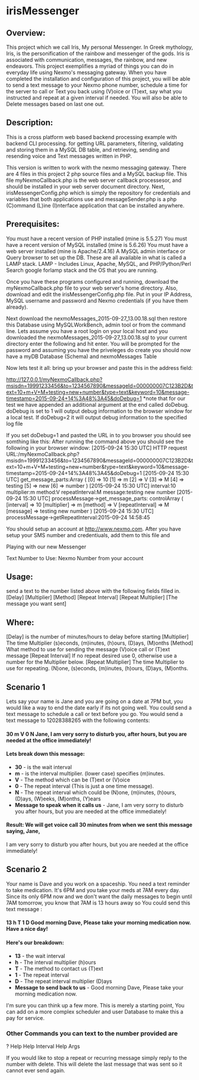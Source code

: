 # irisMessenger
## Overview:
This project which we call Iris, My personal Messenger. 
In Greek mythology, Iris, is the personification of the rainbow and messenger of the gods.
Iris is associated with communication, messages, the rainbow, and new endeavors.
This project exemplifies a myriad of things you can do in everyday life using Nexmo's
messaging gateway. When you have completed the installation and configuration of this project, you will be able to send a text message to your Nexmo phone number, schedule a time for the server to call or Text you back using (V)oice or (T)ext, say what you instructed and repeat at a given interval if needed.  You will also be able to Delete messages based on last one out.

## Description: 
This is a cross platform web based backend processing example with backend CLI processing.
for getting URL parameters, filtering, validating and storing them in a MySQL DB table, and retrieving, sending and resending voice and Text messages written in PHP.

This version is written to work with the nexmo messaging gateway.  There are 4 files in
this project 2 php source files and a MySQL backup file. This file myNexmoCallback.php 
is the web server callback processesor,  and should be installed in your web server document 
directory. Next,  irisMessengerConfig.php which is simply the repository for credentials and variables that both applications use  and messageSender.php is a php (C)ommand (L)ine (I)nterface application that can be installed anywhere. 

## Prerequisites:
You must have a recent version of PHP installed (mine is 5.5.27) You must have a 
recent version of MySQL installed (mine is 5.6.26) You must have a web server installed (mine is Apache/2.4.16) A MySQL admin interface or Query browser to set up the DB. These are all available in what is called a LAMP stack. LAMP - Includes Linux, Apache, MySQL, and PHP/Python/Perl Search google forlamp stack and the OS that you are running.

Once you have these programs configured and running, download the myNexmoCallback.php file to your web server's home directory. Also, download and edit the irisMessengerConfig.php file. Put in your IP Address, MySQL username and password and Nexmo credentials (if you have them already).

Next download the nexmoMessages_2015-09-27_13.00.18.sql then restore this Database using MySQLWorkBench, admin tool or from the command line. Lets assume you have a root login on your local host and you downloaded the nexmoMessages_2015-09-27_13.00.18.sql to your current directory enter the following and hit enter.  You will be prompted for the password and assuming you have the priveleges do create you should now have a myDB Database (Schema) and nexmoMessages Table

Now lets test it all: bring up your browser and paste this in the address field: 

http://127.0.0.1/myNexmoCallback.php?msisdn=19991233456&to=1234567890&messageId=000000007C123B2D&text=10+m+V+M+testing+new+number&type=text&keyword=10&message-timestamp=2015-09-24+14%3A48%3A45&doDebug=1
*note that for our test we have appended an additional argument at the end called doDebug. 
doDebug is set to 1 will output debug information to the browser window for a local test. 
If doDebug=2 it will output debug information to the specified log file

If you set doDebug=1 and pasted the URL in to you browser you should see somthing like this:
After running the command above you should see the following in your browser window:
[2015-09-24 15:30 UTC] HTTP request URL:/myNexmoCallback.php?msisdn=19991233456&to=1234567890&messageId=000000007C123B2D&text=10+m+V+M+testing+new+number&type=text&keyword=10&message-timestamp=2015-09-24+14%3A48%3A45&doDebug=1
[2015-09-24 15:30 UTC] get_message_parts:Array ( [0] => 10 [1] => m [2] => V [3] => M [4] => testing [5] => new [6] => number ) 
[2015-09-24 15:30 UTC] interval:10 multiplier:m method:V repeatInterval:M message:testing new number 
[2015-09-24 15:30 UTC] processMessage->get_message_parts: controlArray ( [interval] => 10 [multiplier] => m [method] => V [repeatInterval] => M [message] => testing new number ) 
[2015-09-24 15:30 UTC] processMessage->getRepeatInterval:2015-09-24 14:58:45

You should setup an account at http://www.nexmo.com. After you have setup your
SMS number and credentiuals, add them to this file and   


Playing with our new Messenger

Text Number to Use: Nexmo Number from your account

## Usage:
send a text to the number listed above with the following fields filled in.
[Delay] [Multiplier] [Method] [Repeat Interval] [Repeat Multiplier] [The message you want sent]

## Where: 
[Delay] is the number of minutes/hours to delay before starting
[Multiplier] The time Multiplier (s)econds, (m)inutes, (h)ours, (D)ays, (M)onths
[Method] What method to use for sending the message (V)oice call or (T)ext message
[Repeat Interval] If no repeat desired use 0, otherwise use a number for the Multiplier below.
[Repeat Multiplier] The time Multiplier to use for repeating. (N)one, (s)econds, (m)inutes, (h)ours, (D)ays, (M)onths.
 
## Scenario 1
Lets say your name is Jane and you are going on a date at 7PM but, you would like a way to
end the date early if its not going well. You could send a text message to schedule a call or
text before you go. You would send a text message to 12028388265 with the following 
contents:

#### 30 m V 0 N Jane, I am very sorry to disturb you, after hours, but you are needed at the office immediately! 

#### Lets break down this message:
* **30** - is the wait interval
* **m**  - is the interval multiplier. (lower case) specifies (m)inutes.
* **V**  - The method which can be (T)ext or (V)oice
* **0**  - The repeat interval (This is just a one time message).
* **N**  - The repeat interval which could be (N)one, (m)inutes, (h)ours, (D)ays, (W)eeks, (M)onths, (Y)ears
* **Message to speak when it calls us** - Jane, I am very sorry to disturb you after hours, but you are needed at the office immediately!

#### Result: We will get voice call 30 minutes from when we sent this message saying, Jane, 
 I am very sorry to disturb you after hours, but you are needed at the office immediately!




## Scenario 2
Your name is Dave and you work on a spaceship. You need a text reminder to take medication. 
It's 6PM and you take your meds at 7AM every day. Since its only 6PM now and we don't want
the daily messages to begin until 7AM tomorrow,  you know that 7AM is 13 hours away so You could send this text message  :

#### 13 h T 1 D Good morning Dave, Please take your morning medication now. Have a nice day!    

#### Here's our breakdown:
* **13** - the wait interval
* **h**  - The interval multiplier (h)ours
* **T**  - The method to contact us (T)ext
* **1**  - The repeat interval
* **D**  - The repeat interval multiplier (D)ays
* **Message to send back to us** - Good morning Dave, Please take your morning medication now.


I'm sure you can think up a few more. This is merely a starting point, You can add on a more
complex scheduler and user Database to make this a pay for service. 

### Other Commands you can text to the number provided are
?
Help
Help Interval
Help Args

If you would like to stop a repeat or recurring message simply reply to the number with delete. This will delete the last message that was sent so it cannot ever send again.

